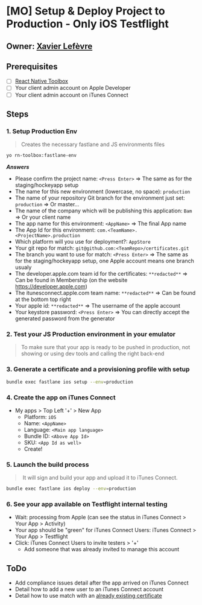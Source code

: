 # [MO] Setup & Deploy Project to Production - Only iOS Testflight

## Owner: [Xavier Lefèvre](github.com/xavierlefevre)

## Prerequisites
- [ ] [React Native Toolbox](https://github.com/bamlab/generator-rn-toolbox)
- [ ] Your client admin account on Apple Developer
- [ ] Your client admin account on iTunes Connect

## Steps

### 1. Setup Production Env
> Creates the necessary fastlane and JS environments files
```bash
yo rn-toolbox:fastlane-env
```

***Answers***
- Please confirm the project name: `<Press Enter>` => The same as for the staging/hockeyapp setup
- The name for this new environment (lowercase, no space): `production`
- The name of your repository Git branch for the environment just set: `production` => Or master...
- The name of the company which will be publishing this application: `Bam` => Or your client name
- The app name for this environment: `<AppName>` => The final App name
- The App Id for this environment: `com.<TeamName>.<ProjectName>.production`
- Which platform will you use for deployment?: `AppStore`
- Your git repo for match: `git@github.com:<TeamRepo>/certificates.git`
- The branch you want to use for match: `<Press Enter>` => The same as for the staging/hockeyapp setup, one Apple account means one branch usualy
- The developer.apple.com team id for the certificates: `**redacted**` => Can be found in Membership (on the website https://developer.apple.com)
- The itunesconnect.apple.com team name: `**redacted**` => Can be found at the bottom top right
- Your apple id: `**redacted**` => The username of the apple account
- Your keystore password: `<Press Enter>` => You can directly accept the generated password from the generator

### 2. Test your JS Production environment in your emulator
> To make sure that your app is ready to be pushed in production, not showing or using dev tools and calling the right back-end

### 3. Generate a certificate and a provisioning profile with setup
```bash
bundle exec fastlane ios setup --env=production
```

### 4. Create the app on iTunes Connect
- My apps > Top Left '+' > New App
  - Platform: `iOS`
  - Name: `<AppName>`
  - Language: `<Main app language>`
  - Bundle ID: `<Above App Id>`
  - SKU: `<App Id as well>`
  - Create!

### 5. Launch the build process
> It will sign and build your app and upload it to iTunes Connect.
```bash
bundle exec fastlane ios deploy --env=production
```

### 6. See your app available on Testflight internal testing
- Wait: processing from Apple (can see the status in iTunes Connect > Your App > Activity)
- Your app should be "green" for iTunes Connect Users: iTunes Connect > Your App > Testflight
- Click: iTunes Connect Users to invite testers > '+'
  - Add someone that was already invited to manage this account

## ToDo
- Add compliance issues detail after the app arrived on iTunes Connect
- Detail how to add a new user to an iTunes Connect account
- Detail how to use match with an [already existing certificate](http://macoscope.com/blog/simplify-your-life-with-fastlane-match/#migration)
